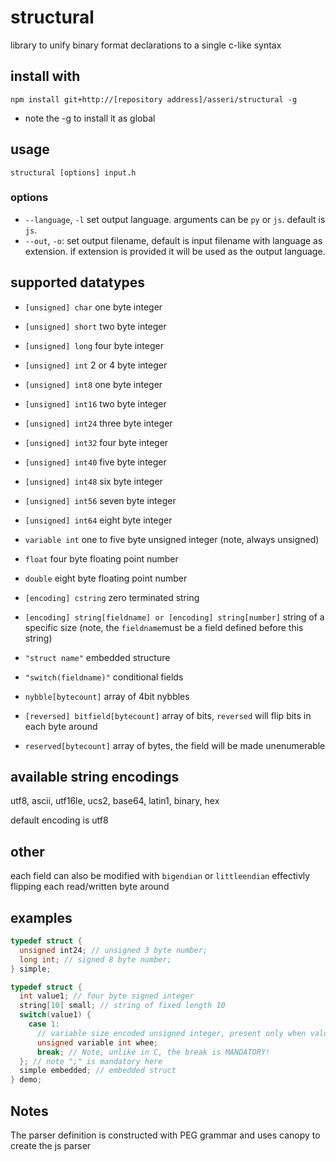 # structural
library to unify binary format declarations to a single c-like syntax

## install with
`npm install git+http://[repository address]/asseri/structural -g`

- note the -g to install it as global

## usage
`structural [options] input.h`

### options

- `--language`, `-l` set output language. arguments can be `py` or `js`. default is `js`.
- `--out`, `-o`: set output filename, default is input filename with language as extension. if extension is provided it will be used as the output language.

## supported datatypes

- `[unsigned] char` one byte integer
- `[unsigned] short` two byte integer
- `[unsigned] long` four byte integer

- `[unsigned] int` 2 or 4 byte integer
- `[unsigned] int8` one byte integer
- `[unsigned] int16` two byte integer
- `[unsigned] int24` three byte integer
- `[unsigned] int32` four byte integer
- `[unsigned] int40` five byte integer
- `[unsigned] int48` six byte integer
- `[unsigned] int56` seven byte integer
- `[unsigned] int64` eight byte integer
- `variable int` one to five byte unsigned integer (note, always unsigned)

- `float` four byte floating point number
- `double` eight byte floating point number
- `[encoding] cstring` zero terminated string
- `[encoding] string[fieldname] or [encoding] string[number]` string of a specific size (note, the `fieldname`must be a field defined before this string)
- `"struct name"` embedded structure
- `"switch(fieldname)"` conditional fields
- `nybble[bytecount]` array of 4bit nybbles
- `[reversed] bitfield[bytecount]` array of bits, `reversed` will flip bits in each byte around
- `reserved[bytecount]` array of bytes, the field will be made unenumerable

## available string encodings

utf8, ascii, utf16le, ucs2, base64, latin1, binary, hex

default encoding is utf8

## other

each field can also be modified with `bigendian` or `littleendian` effectivly flipping each read/written byte around

## examples

```c
typedef struct {
  unsigned int24; // unsigned 3 byte number;
  long int; // signed 8 byte number;
} simple;

typedef struct {
  int value1; // four byte signed integer
  string[10] small; // string of fixed length 10
  switch(value1) {
    case 1:
      // variable size encoded unsigned integer, present only when value1 = 1
      unsigned variable int whee;
      break; // Note, unlike in C, the break is MANDATORY!
  }; // note ";" is mandatory here
  simple embedded; // embedded struct
} demo;
```

## Notes

The parser definition is constructed with PEG grammar and uses canopy to create the js parser